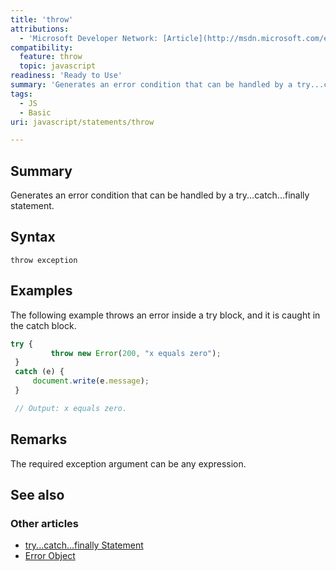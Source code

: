 ```yaml
---
title: 'throw'
attributions:
  - 'Microsoft Developer Network: [Article](http://msdn.microsoft.com/en-us/library/ie/85fscz6h(v=vs.94).aspx)'
compatibility:
  feature: throw
  topic: javascript
readiness: 'Ready to Use'
summary: 'Generates an error condition that can be handled by a try...catch...finally statement.'
tags:
  - JS
  - Basic
uri: javascript/statements/throw

---
```

## Summary

Generates an error condition that can be handled by a try...catch...finally statement.

## Syntax

    throw exception

## Examples

The following example throws an error inside a try block, and it is caught in the catch block.

``` js
try {
         throw new Error(200, "x equals zero");
 }
 catch (e) {
     document.write(e.message);
 }

 // Output: x equals zero.
```

## Remarks

The required exception argument can be any expression.

## See also

### Other articles

-   [try...catch...finally Statement](/javascript/statements/try_catch_finally)
-   [Error Object](/javascript/Error)

